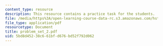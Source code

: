 ```yaml
---
content_type: resource
description: This resource contains a practice task for the students.
file: /media/https%3A/open-learning-course-data-rc.s3.amazonaws.com/hst-161-molecular-biology-and-genetics-in-modern-medicine-fall-2007/5bd8d45238c661bfd676bd52f792d062_problem_set_2.pdf
file_type: application/pdf
resourcetype: Document
title: problem_set_2.pdf
uid: 5bd8d452-38c6-61bf-d676-bd52f792d062
---
```

